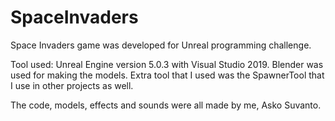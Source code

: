 # SpaceInvaders
Space Invaders game was developed for Unreal programming challenge.

Tool used: Unreal Engine version 5.0.3 with Visual Studio 2019. Blender was used for making the models.
Extra tool that I used was the SpawnerTool that I use in other projects as well.

The code, models, effects and sounds were all made by me, Asko Suvanto.
